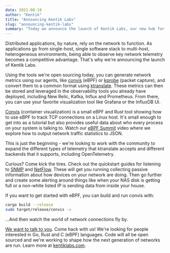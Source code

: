 ```yaml
---
date: 2021-08-18
author: "Kentik"
title: "Announcing Kentik Labs"
slug: "announcing-kentik-labs"
summary: "Today we announce the launch of Kentik Labs, our new hub for the developer, DevOps and SRE community. With the tools we’re open sourcing, you’ll be able to observe key network telemetry for a competitive advantage."
---
```


Distributed applications, by nature, rely on the network to function. As applications go from single-host, single software stack to multi-host, heterogeneous environments, being able to observe key network telemetry becomes a competitive advantage. That's why we're announcing the launch of Kentik Labs.

Using the tools we're open sourcing today, you can generate network metrics using our agents, like [convis](https://github.com/kentik/convis) (eBPF) or [kprobe](https://github.com/kentik/kprobe) (packet capture), and convert them to a common format using [ktranslate](https://github.com/kentik/ktranslate). These metrics can then be stored and leveraged in the observability tools you already have deployed, including New Relic, Kafka, Influx and Prometheus. From there, you can use your favorite visualization tool like Grafana or the InfluxDB UI.

[Convis](https://github.com/kentik/convis) (container visualization) is a small eBPF and Rust tool showing how to use eBPF to track TCP connections on a Linux host. It's small enough to get into as a tutorial but also provides useful data about who every process on your system is talking to. Watch our [eBPF Summit](https://ebpf-summit-2021.sessionize.com/session/276419) video where we explore how to output network traffic statistics to JSON.

This is just the beginning - we're looking to work with the community to expand the different types of telemetry that ktranslate accepts and different backends that it supports, including OpenTelemetry.

Curious? Come kick the tires. Check out the quickstart guides for listening to [SNMP](https://github.com/kentik/ktranslate/wiki/SNMP-Quickstart) and [NetFlow](https://github.com/kentik/ktranslate/wiki/New-Relic-Flow-Collection-Quickstart). These will get you running collecting passive information about how devices on your network are doing. Then go further and create some alerting around things like when your NAS disk is getting full or a non-white listed IP is sending data from inside your house.

If you want to get started with eBPF, you can build and run convis with:

```bash
cargo build --release
sudo target/release/convis -v
```

...And then watch the world of network connections fly by.

[We want to talk to you](mailto:labs@kentik.com). Come hack with us! We're looking for people interested in Go, Rust and C (eBPF) languages. Code will all be open sourced and we're working to shape how the next generation of networks are run. Learn more at [kentiklabs.com](http://www.kentiklabs.com).
